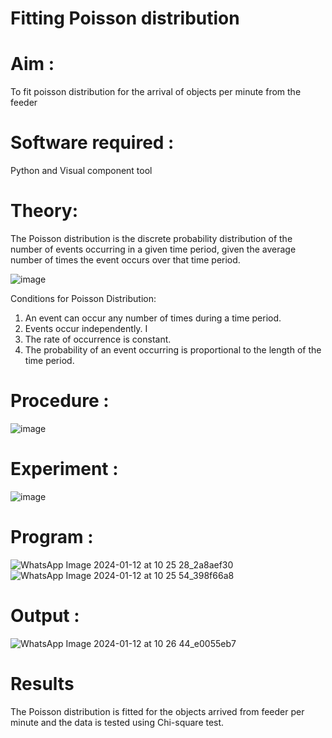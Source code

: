 # Fitting Poisson  distribution
# Aim : 

To fit poisson distribution for the arrival of objects per minute from the feeder

# Software required :  

Python and Visual component tool

# Theory:

The Poisson distribution is the discrete probability distribution of the number of events occurring in a given time period, given the average number of times the event occurs over that time period.

![image](https://user-images.githubusercontent.com/104613195/166248326-fd042076-8b0b-40c4-8b11-1d8e8fcb74db.png)

 Conditions for Poisson Distribution:

1. An event can occur any number of times during a time period.
2. Events occur independently. I
3. The rate of occurrence is constant.
4. The probability of an event occurring is proportional to the length of the time period. 
 
# Procedure :

![image](https://user-images.githubusercontent.com/104613195/166251988-d0c53205-6080-4f7b-ae4c-398178586637.png)

# Experiment :

![image](https://user-images.githubusercontent.com/103921593/230282876-f4a5afbf-cac1-4648-a1b0-c78840638a8e.png)

# Program :
![WhatsApp Image 2024-01-12 at 10 25 28_2a8aef30](https://github.com/subha2406/Poisson_distribution/assets/155226504/259c2a39-53e5-4755-8852-d78fd6044681)
![WhatsApp Image 2024-01-12 at 10 25 54_398f66a8](https://github.com/subha2406/Poisson_distribution/assets/155226504/2f19c7f9-986d-4b4f-8682-a4c1c67b5f16)

# Output : 
![WhatsApp Image 2024-01-12 at 10 26 44_e0055eb7](https://github.com/subha2406/Poisson_distribution/assets/155226504/7f8ebedb-91a6-471b-9b6f-04697b562943)

# Results

The Poisson distribution is fitted for the objects arrived from feeder per minute and the data is tested using Chi-square test. 
 
